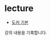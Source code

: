 # lecture

- [도커 기본](https://rawgit.com/jacegem/lecture/master/2017/docker-basic.html)

강의 내용을 기록합니다.

